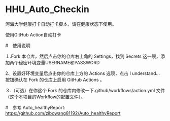 HHU_Auto_Checkin
=========================================
河海大学健康打卡自动打卡脚本，请在健康状态下使用。

使用GitHub Action自动打卡

#　使用说明

１.Fork 本仓库，然后点击你的仓库右上角的 Settings，找到 Secrets 这一项，添加两个秘密环境变量USERNAME和PASSWORD

2、设置好环境变量后点击你的仓库上方的 Actions 选项，点击 I understand... 按钮确认在 Fork 的仓库上启用 GitHub Actions 。

３.（可选）在你这个 Fork 的仓库内修改一下.github/workflows/action.yml 文件（这个本项目的Workflow的配置文件）。

#　参考
Auto_healthyReport: https://github.com/zibowang81192/Auto_healthyReport